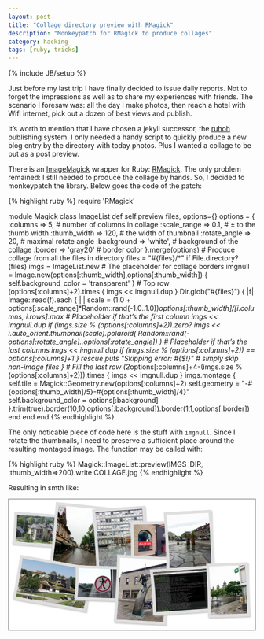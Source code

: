 ```yaml
---
layout: post
title: "Collage directory preview with RMagick"
description: "Monkeypatch for RMagick to produce collages"
category: hacking
tags: [ruby, tricks]
---
```

{% include JB/setup %}

Just before my last trip I have finally decided to issue daily reports. Not to forget the impressions
as well as to share my experiences with friends. The scenario I foresaw was: all the day I make photos,
then reach a hotel with Wifi internet, pick out a dozen of best views and publish.

It’s worth to mention that I have chosen a jekyll successor, the [ruhoh](http://ruhoh.com) publishing
system. I only needed a handy script to quickly produce a new blog entry by the directory with today photos.
Plus I wanted a collage to be put as a post preview.

There is an [ImageMagick](http://imagemagick.org) wrapper for Ruby: [RMagick](http://rmagick.rubyforge.org).
The only problem remained: I still needed to produce the collage by hands. So, I decided to monkeypatch the library.
Below goes the code of the patch:

{% highlight ruby %}
require 'RMagick'

module Magick
  class ImageList
    def self.preview files, options={}
      options = {
        :columns       => 5,              # number of columns in collage
        :scale_range   => 0.1,            # ± to the thumb width
        :thumb_width   => 120,            # the width of thumbnail
        :rotate_angle  => 20,             # maximal rotate angle
        :background    => 'white',        # background of the collage
        :border        => 'gray20'        # border color
      }.merge(options)
      # Produce collage from all the files in directory
      files = "#{files}/*" if File.directory?(files)
      imgs = ImageList.new
      # The placeholder for collage borders
      imgnull = Image.new(options[:thumb_width],options[:thumb_width]) {
        self.background_color = 'transparent'
      }
      # Top row
      (options[:columns]+2).times { imgs << imgnull.dup }
      Dir.glob("#{files}") { |f|
        Image::read(f).each { |i| 
          scale = (1.0 + options[:scale_range]*Random::rand(-1.0..1.0))*options[:thumb_width]/[i.columns, i.rows].max
          # Placeholder if that’s the first column
          imgs << imgnull.dup if (imgs.size % (options[:columns]+2)).zero?
          imgs << i.auto_orient.thumbnail(scale).polaroid(
            Random::rand(-options[:rotate_angle]..options[:rotate_angle])
          )
          # Placeholder if that’s the last columns
          imgs << imgnull.dup if (imgs.size % (options[:columns]+2)) == options[:columns]+1
        } rescue puts "Skipping error: #{$!}"  # simply skip non-image files
      }
      # Fill the last row
      (2*options[:columns]+4-(imgs.size % (options[:columns]+2))).times { imgs << imgnull.dup }
      imgs.montage { 
        self.tile             = Magick::Geometry.new(options[:columns]+2) 
        self.geometry         = "-#{options[:thumb_width]/5}-#{options[:thumb_width]/4}"
        self.background_color = options[:background]
      }.trim(true).border(10,10,options[:background]).border(1,1,options[:border])
    end
  end
end
{% endhighlight %}

The only noticable piece of code here is the stuff with `imgnull`. Since I rotate the thumbnails, I need to
preserve a sufficient place around the resulting montaged image. The function may be called with:

{% highlight ruby %}
Magick::ImageList::preview(IMGS_DIR, :thumb_width=>200).write COLLAGE.jpg
{% endhighlight %}

Resulting in smth like:

![Collage](/img/collage.jpg)
